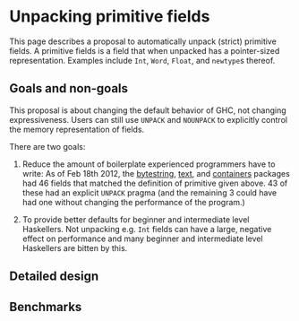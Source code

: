 # Unpacking primitive fields


This page describes a proposal to automatically unpack (strict) primitive fields. A primitive fields is a field that when unpacked has a pointer-sized representation. Examples include `Int`, `Word`, `Float`, and `newtype`s thereof.

## Goals and non-goals


This proposal is about changing the default behavior of GHC, not changing expressiveness. Users can still use `UNPACK` and `NOUNPACK` to explicitly control the memory representation of fields.


There are two goals:

1. Reduce the amount of boilerplate experienced programmers have to write: As of Feb 18th 2012, the [ bytestring](http://hackage.haskell.org/package/bytestring), [ text](http://hackage.haskell.org/package/text), and [ containers](http://hackage.haskell.org/package/containers) packages had 46 fields that matched the definition of primitive given above. 43 of these had an explicit `UNPACK` pragma (and the remaining 3 could have had one without changing the performance of the program.)

1. To provide better defaults for beginner and intermediate level Haskellers. Not unpacking e.g. `Int` fields can have a large, negative effect on performance and many beginner and intermediate level Haskellers are bitten by this.

## Detailed design

## Benchmarks